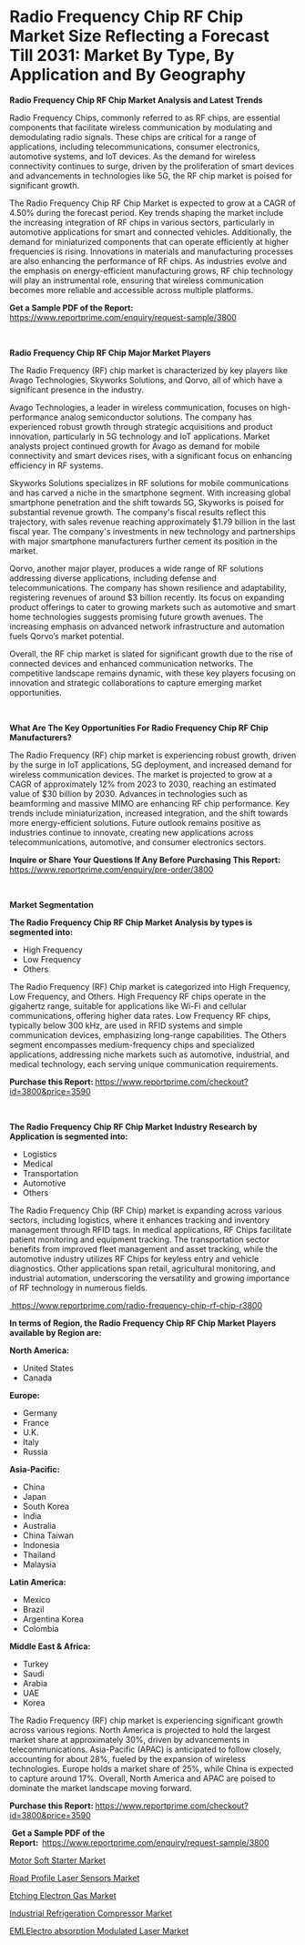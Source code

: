 <p><h1>Radio Frequency Chip RF Chip Market Size Reflecting a Forecast Till 2031: Market By Type, By Application and By Geography</h1></p><p><strong>Radio Frequency Chip RF Chip Market Analysis and Latest Trends</strong></p>
<p><p>Radio Frequency Chips, commonly referred to as RF chips, are essential components that facilitate wireless communication by modulating and demodulating radio signals. These chips are critical for a range of applications, including telecommunications, consumer electronics, automotive systems, and IoT devices. As the demand for wireless connectivity continues to surge, driven by the proliferation of smart devices and advancements in technologies like 5G, the RF chip market is poised for significant growth.</p><p>The Radio Frequency Chip RF Chip Market is expected to grow at a CAGR of 4.50% during the forecast period. Key trends shaping the market include the increasing integration of RF chips in various sectors, particularly in automotive applications for smart and connected vehicles. Additionally, the demand for miniaturized components that can operate efficiently at higher frequencies is rising. Innovations in materials and manufacturing processes are also enhancing the performance of RF chips. As industries evolve and the emphasis on energy-efficient manufacturing grows, RF chip technology will play an instrumental role, ensuring that wireless communication becomes more reliable and accessible across multiple platforms.</p></p>
<p><strong>Get a Sample PDF of the Report:&nbsp;</strong> <a href="https://www.reportprime.com/enquiry/request-sample/3800">https://www.reportprime.com/enquiry/request-sample/3800</a></p>
<p>&nbsp;</p>
<p><strong>Radio Frequency Chip RF Chip Major Market Players</strong></p>
<p><p>The Radio Frequency (RF) chip market is characterized by key players like Avago Technologies, Skyworks Solutions, and Qorvo, all of which have a significant presence in the industry.</p><p>Avago Technologies, a leader in wireless communication, focuses on high-performance analog semiconductor solutions. The company has experienced robust growth through strategic acquisitions and product innovation, particularly in 5G technology and IoT applications. Market analysts project continued growth for Avago as demand for mobile connectivity and smart devices rises, with a significant focus on enhancing efficiency in RF systems.</p><p>Skyworks Solutions specializes in RF solutions for mobile communications and has carved a niche in the smartphone segment. With increasing global smartphone penetration and the shift towards 5G, Skyworks is poised for substantial revenue growth. The company's fiscal results reflect this trajectory, with sales revenue reaching approximately $1.79 billion in the last fiscal year. The company's investments in new technology and partnerships with major smartphone manufacturers further cement its position in the market.</p><p>Qorvo, another major player, produces a wide range of RF solutions addressing diverse applications, including defense and telecommunications. The company has shown resilience and adaptability, registering revenues of around $3 billion recently. Its focus on expanding product offerings to cater to growing markets such as automotive and smart home technologies suggests promising future growth avenues. The increasing emphasis on advanced network infrastructure and automation fuels Qorvo’s market potential.</p><p>Overall, the RF chip market is slated for significant growth due to the rise of connected devices and enhanced communication networks. The competitive landscape remains dynamic, with these key players focusing on innovation and strategic collaborations to capture emerging market opportunities.</p></p>
<p>&nbsp;</p>
<p><strong>What Are The Key Opportunities For Radio Frequency Chip RF Chip Manufacturers?</strong></p>
<p><p>The Radio Frequency (RF) chip market is experiencing robust growth, driven by the surge in IoT applications, 5G deployment, and increased demand for wireless communication devices. The market is projected to grow at a CAGR of approximately 12% from 2023 to 2030, reaching an estimated value of $30 billion by 2030. Advances in technologies such as beamforming and massive MIMO are enhancing RF chip performance. Key trends include miniaturization, increased integration, and the shift towards more energy-efficient solutions. Future outlook remains positive as industries continue to innovate, creating new applications across telecommunications, automotive, and consumer electronics sectors.</p></p>
<p><strong>Inquire or Share Your Questions If Any Before Purchasing This Report:</strong> <a href="https://www.reportprime.com/enquiry/pre-order/3800">https://www.reportprime.com/enquiry/pre-order/3800</a></p>
<p>&nbsp;</p>
<p><strong>Market Segmentation</strong></p>
<p><strong>The Radio Frequency Chip RF Chip Market Analysis by types is segmented into:</strong></p>
<p><ul><li>High Frequency</li><li>Low Frequency</li><li>Others</li></ul></p>
<p><p>The Radio Frequency (RF) Chip market is categorized into High Frequency, Low Frequency, and Others. High Frequency RF chips operate in the gigahertz range, suitable for applications like Wi-Fi and cellular communications, offering higher data rates. Low Frequency RF chips, typically below 300 kHz, are used in RFID systems and simple communication devices, emphasizing long-range capabilities. The Others segment encompasses medium-frequency chips and specialized applications, addressing niche markets such as automotive, industrial, and medical technology, each serving unique communication requirements.</p></p>
<p><strong>Purchase this Report:&nbsp;</strong><a href="https://www.reportprime.com/checkout?id=3800&price=3590">https://www.reportprime.com/checkout?id=3800&price=3590</a></p>
<p>&nbsp;</p>
<p><strong>The Radio Frequency Chip RF Chip Market Industry Research by Application is segmented into:</strong></p>
<p><ul><li>Logistics</li><li>Medical</li><li>Transportation</li><li>Automotive</li><li>Others</li></ul></p>
<p><p>The Radio Frequency Chip (RF Chip) market is expanding across various sectors, including logistics, where it enhances tracking and inventory management through RFID tags. In medical applications, RF Chips facilitate patient monitoring and equipment tracking. The transportation sector benefits from improved fleet management and asset tracking, while the automotive industry utilizes RF Chips for keyless entry and vehicle diagnostics. Other applications span retail, agricultural monitoring, and industrial automation, underscoring the versatility and growing importance of RF technology in numerous fields.</p></p>
<p><a href="https://www.reportprime.com/radio-frequency-chip-rf-chip-r3800">&nbsp;https://www.reportprime.com/radio-frequency-chip-rf-chip-r3800</a></p>
<p><strong>In terms of Region, the Radio Frequency Chip RF Chip Market Players available by Region are:</strong></p>
<p>
    <p> <strong> North America: </strong>
        <ul>
            <li>United States</li>
            <li>Canada</li>
        </ul>
        </p> 
    <p> <strong> Europe: </strong>
        <ul>
            <li>Germany</li>
            <li>France</li>
            <li>U.K.</li>
            <li>Italy</li>
            <li>Russia</li>
        </ul>
        </p> 
    <p> <strong> Asia-Pacific: </strong>
        <ul>
            <li>China</li>
            <li>Japan</li>
            <li>South Korea</li>
            <li>India</li>
            <li>Australia</li>
            <li>China Taiwan</li>
            <li>Indonesia</li>
            <li>Thailand</li>
            <li>Malaysia</li>
        </ul>
        </p> 
    <p> <strong> Latin America: </strong>
        <ul>
            <li>Mexico</li>
            <li>Brazil</li>
            <li>Argentina Korea</li>
            <li>Colombia</li>
        </ul>
        </p> 
    <p> <strong> Middle East & Africa: </strong>
        <ul>
            <li>Turkey</li>
            <li>Saudi</li>
            <li>Arabia</li>
            <li>UAE</li>
            <li>Korea</li>
        </ul>
    </p>
    </p>
<p><p>The Radio Frequency (RF) chip market is experiencing significant growth across various regions. North America is projected to hold the largest market share at approximately 30%, driven by advancements in telecommunications. Asia-Pacific (APAC) is anticipated to follow closely, accounting for about 28%, fueled by the expansion of wireless technologies. Europe holds a market share of 25%, while China is expected to capture around 17%. Overall, North America and APAC are poised to dominate the market landscape moving forward.</p></p>
<p><strong>Purchase this Report: </strong><a href="https://www.reportprime.com/checkout?id=3800&price=3590">https://www.reportprime.com/checkout?id=3800&price=3590</a></p>
<p>&nbsp;<strong>Get a Sample PDF of the Report:&nbsp;&nbsp;</strong><a href="https://www.reportprime.com/enquiry/request-sample/3800">https://www.reportprime.com/enquiry/request-sample/3800</a></p>
<p><strong></strong></p>
<p><p><a href="https://www.linkedin.com/pulse/exploring-motor-soft-starter-market-dynamics-revenue-analysis-dqxuf?trackingId=zOH6pTYpRRKVODkGNKaOlw%3D%3D">Motor Soft Starter Market</a></p><p><a href="https://github.com/fty54g/Market-Research-Report-List-1/blob/main/road-profile-laser-sensors-market.md">Road Profile Laser Sensors Market</a></p><p><a href="https://issuu.com/reportprime-2/docs/etching-electron-gas-market-size-20_f974c3d3f86636">Etching Electron Gas Market</a></p><p><a href="https://www.linkedin.com/pulse/exploring-industrial-refrigeration-compressor-market-dynamics-kyvpf?trackingId=NAJY3DLiTxOrnYOqlIJRhg%3D%3D">Industrial Refrigeration Compressor Market</a></p><p><a href="https://github.com/AshrafKhan865/Market-Research-Report-List-1/blob/main/emlelectro-absorption-modulated-laser-market.md">EMLElectro absorption Modulated Laser Market</a></p></p>